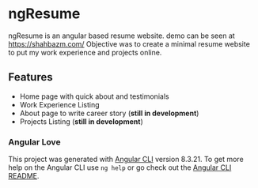 # ngResume
ngResume is an angular based resume website. demo can be seen at https://shahbazm.com/
Objective was to create a minimal resume website to put my work experience and projects online.
## Features
- Home page with quick about and testimonials
- Work Experience Listing
- About page to write career story (**still in development**)
- Projects Listing (**still in development**)
### Angular Love
This project was generated with [Angular CLI](https://github.com/angular/angular-cli) version 8.3.21.
To get more help on the Angular CLI use `ng help` or go check out the [Angular CLI README](https://github.com/angular/angular-cli/blob/master/README.md).
